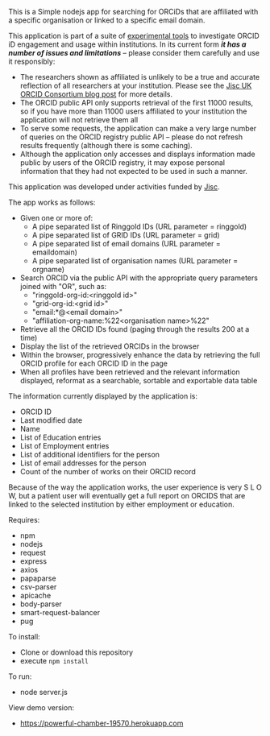This is a Simple nodejs app for searching for ORCiDs that are affiliated with a specific organisation or linked to a specific email domain.

This application is part of a suite of [experimental tools](https://github.com/adammoore/corda/wiki) to investigate ORCID iD engagement and usage within institutions.
In its current form **_it has a number of issues and limitations_** – please consider them carefully and use it responsibly:

* The researchers shown as affiliated is unlikely to be a true and accurate reflection of all researchers at your institution. Please see the [Jisc UK ORCID Consortium blog post](https://ukorcidsupport.jisc.ac.uk/2019/06/identifying-your-researchers-challenges-and-opportunities/) for more details.
* The ORCID public API only supports retrieval of the first 11000 results, so if you have more than 11000 users affiliated to your institution the application will not retrieve them all
* To serve some requests, the application can make a very large number of queries on the ORCID registry public API – please do not refresh results frequently (although there is some caching).
* Although the application only accesses and displays information made public by users of the ORCID registry, it may expose personal information that they had not expected to be used in such a manner.

This application was developed under activities funded by [Jisc](https://www.jisc.ac.uk/).

The app works as follows:

* Given one or more of:
  * A pipe separated list of Ringgold IDs (URL parameter = ringgold)
  * A pipe separated list of GRID IDs (URL parameter = grid)
  * A pipe separated list of email domains (URL parameter = emaildomain)
  * A pipe separated list of organisation names (URL parameter = orgname)
* Search ORCID via the public API with the appropriate query parameters joined with "OR", such as:
  * "ringgold-org-id:\<ringgold id\>"
  * "grid-org-id:\<grid id\>"
  * "email:\*@\<email domain\>"
  * "affiliation-org-name:%22\<organisation name\>%22"
* Retrieve all the ORCID IDs found (paging through the results 200 at a time)
* Display the list of the retrieved ORCIDs in the browser
* Within the browser, progressively enhance the data by retrieving the full ORCID profile for each ORCID ID in the page
* When all profiles have been retrieved and the relevant information displayed, reformat as a searchable, sortable and exportable data table

The information currently displayed by the application is:
* ORCID ID
* Last modified date
* Name
* List of Education entries
* List of Employment entries
* List of additional identifiers for the person
* List of email addresses for the person
* Count of the number of works on their ORCID record

Because of the way the application works, the user experience is very S L O W, but a patient user will eventually get a full report on ORCIDS that are linked to the selected institution by either employment or education.

Requires:
* npm
* nodejs
* request
* express
* axios
* papaparse
* csv-parser
* apicache
* body-parser
* smart-request-balancer
* pug

To install:
* Clone or download this repository
* execute `npm install`

To run:
* node server.js

View demo version:
* https://powerful-chamber-19570.herokuapp.com

